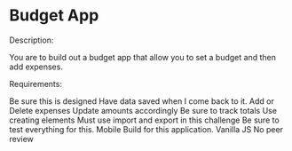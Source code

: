 # Budget App


Description:

You are to build out a budget app that allow you to set a budget and then add expenses.


Requirements:

Be sure this is designed
Have data saved when I come back to it.
Add or Delete expenses
Update amounts accordingly
Be sure to track totals
Use creating elements
Must use import and export in this challenge
Be sure to test everything for this.
Mobile Build for this application.
Vanilla JS
No peer review